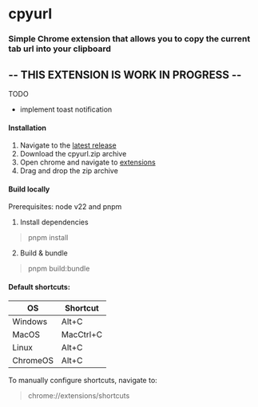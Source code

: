 # cpyurl

### Simple Chrome extension that allows you to copy the current tab url into your clipboard

## -- THIS EXTENSION IS WORK IN PROGRESS --
TODO
- implement toast notification

#### Installation
1. Navigate to the [latest release](https://github.com/DavidNiessen/cpyurl/releases)
2. Download the cpyurl.zip archive
3. Open chrome and navigate to [extensions](chrome://extensions/)
4. Drag and drop the zip archive

#### Build locally
Prerequisites: node v22 and pnpm

1. Install dependencies
> pnpm install
2. Build & bundle
> pnpm build:bundle

#### Default shortcuts:

| OS       | Shortcut  |
|----------|-----------|
| Windows  | Alt+C     |
| MacOS    | MacCtrl+C |
| Linux    | Alt+C     |
| ChromeOS | Alt+C     |

To manually configure shortcuts, navigate to:
> chrome://extensions/shortcuts
